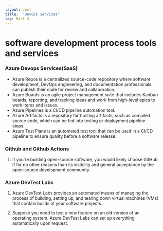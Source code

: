 ```yaml
---
layout: post
title:  "DevOps Services"
tag: Part 3
---
```


# software development process tools and services 

### Azure Devops Services(SaaS)

* Azure Repos is a centralized source-code repository where software development, DevOps engineering, and documentation professionals can publish their code for review and collaboration.
* Azure Boards is an agile project management suite that includes Kanban boards, reporting, and tracking ideas and work from high-level epics to work items and issues.
* Azure Pipelines is a CI/CD pipeline automation tool.
* Azure Artifacts is a repository for hosting artifacts, such as compiled source code, which can be fed into testing or deployment pipeline steps.
* Azure Test Plans is an automated test tool that can be used in a CI/CD pipeline to ensure quality before a software release.

### Github and Github Actions

1. If you're building open-source software, you would likely choose GitHub if for no other reasons than its visibility and general acceptance by the open-source development community.

### Azure DevTest Labs

1. Azure DevTest Labs provides an automated means of managing the process of building, setting up, and tearing down virtual machines (VMs) that contain builds of your software projects. 

2. Suppose you need to test a new feature on an old version of an operating system. Azure DevTest Labs can set up everything automatically upon request. 

